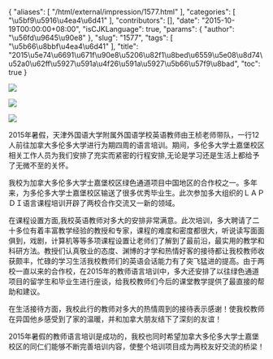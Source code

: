 {
    "aliases": [
        "/html/external/impression/1577.html"
    ],
    "categories": [
        "\u5bf9\u5916\u4ea4\u6d41"
    ],
    "contributors": [],
    "date": "2015-10-19T00:00:00+08:00",
    "isCJKLanguage": true,
    "params": {
        "author": "\u56fd\u9645\u90e8"
    },
    "slug": "1577",
    "tags": [
        "\u5b66\u8bbf\u4ea4\u6d41"
    ],
    "title": "2015\u5e74\u6691\u671f\u90e8\u5206\u82f1\u8bed\u6559\u5e08\u8d74\u52a0\u62ff\u5927\u591a\u4f26\u591a\u5927\u5b66\u57f9\u8bad",
    "toc": true
}

![](https://cdn.tfls.online/mirror/full/c48ee67f515ff74f9216ed6eac8424bb253778da.jpg)




![](https://cdn.tfls.online/mirror/full/8e429c2b521d35e5a2cf22600e94209bac8b1e49.jpg)




![](https://cdn.tfls.online/mirror/full/8b747b03f30f329b7d975910f0506977f33cd78d.jpg)




  














2015年暑假，天津外国语大学附属外国语学校英语教师由王桢老师带队，一行12人前往加拿大多伦多大学进行为期四周的语言培训。期间，多伦多大学士嘉堡校区相关工作人员为我们安排了充实而紧密的行程安排,无论是学习还是生活上都给予了无微不至的关怀。




我校为加拿大多伦多大学士嘉堡校区绿色通道项目中国地区的合作校之一。多年来，为多伦多大学士嘉堡校区输送了很多优秀毕业生。此次参加多大组织的ＬＡＰＤＩ语言课程培训开辟了两校合作交流又一新的领域。




在课程设置方面,我校英语教师对多大的安排非常满意。此次培训，多大聘请了二十多位有着丰富教学经验的教授和专家，课程的难度和密度都很大，听说读写面面俱到，戏剧，计算机等等多项课程设置让老师们了解到了最前沿，最实用的教学和科研方法。教授们认真敬业的态度、渊博的才学和热情好客的接待都让我校教师收获颇丰，忙碌的学习生活我校教师们的英语会话能力有了突飞猛进的提高。由于两校一直以来的合作校，在2015年的教师语言培训中，多大还安排了以往绿色通道项目的留学生和毕业生进行座谈，给我校教师们今后的课堂教学提供了最直接的帮助和建议。




在生活接待方面，我校此行的教师对多大的热情周到的接待表示感谢！使我校教师在异国他乡感受到了家的温暖，并和加拿大朋友结下了深刻的友谊！




2015年暑假的教师语言培训是成功的，我校也同时希望加拿大多伦多大学士嘉堡校区的同仁们能够不断完善培训内容，使整个培训项目成为两校友好交流的桥梁！










  



